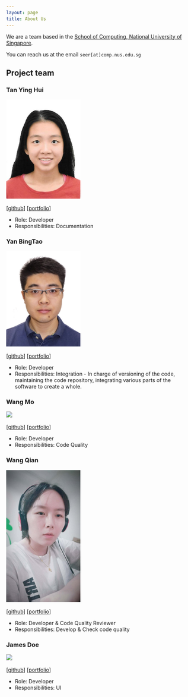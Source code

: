 ```yaml
---
layout: page
title: About Us
---
```


We are a team based in the [School of Computing, National University of Singapore](http://www.comp.nus.edu.sg).

You can reach us at the email `seer[at]comp.nus.edu.sg`

## Project team


### Tan Ying Hui

<img src="images/ureshiiYing.png" width="200px">

[[github](https://github.com/ureshiiYing)]
[[portfolio](team/tanyinghui.md)]

* Role: Developer
* Responsibilities: Documentation

### Yan BingTao

<img src="images/about-us/yanbingtao.png" width="200px">

[[github](https://github.com/yanbingtao)]
[[portfolio](team/yanbingtao.md)]

* Role: Developer
* Responsibilities: Integration - In charge of versioning of the code, maintaining the code repository, integrating various parts of the software to create a whole.

### Wang Mo

<img src="images/wangmo.png" width="200px">

[[github](http://github.com/WM71811)] 
[[portfolio](team/wangmo.md)]

* Role: Developer
* Responsibilities: Code Quality

### Wang Qian

<img src="images/wangqian.jpg" width="200px">

[[github](http://github.com/persdre)]
[[portfolio](team/wangqian.md)]

* Role: Developer & Code Quality Reviewer
* Responsibilities: Develop & Check code quality

### James Doe

<img src="images/johndoe.png" width="200px">

[[github](http://github.com/johndoe)]
[[portfolio](team/johndoe.md)]

* Role: Developer
* Responsibilities: UI
